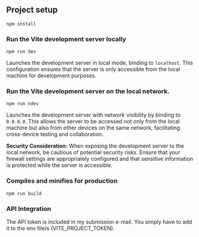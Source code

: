 ## Project setup

```
npm install
```

### Run the Vite development server locally

```
npm run dev
```

Launches the development server in local mode, binding to `localhost`. This configuration ensures that the server is only accessible from the local machine for development purposes.

### Run the Vite development server on the local network.

```
npm run ndev
```

Launches the development server with network visibility by binding to `0.0.0.0`. This allows the server to be accessed not only from the local machine but also from other devices on the same network, facilitating cross-device testing and collaboration.

**Security Consideration:** When exposing the development server to the local network, be cautious of potential security risks. Ensure that your firewall settings are appropriately configured and that sensitive information is protected while the server is accessible.

### Compiles and minifies for production

```
npm run build
```

### API Integration

The API token is included in my submission e-mail. You simply have to add it to the env file/s (VITE_PROJECT_TOKEN).
